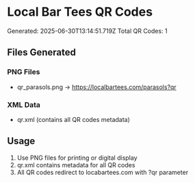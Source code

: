 # Local Bar Tees QR Codes

Generated: 2025-06-30T13:14:51.719Z
Total QR Codes: 1

## Files Generated

### PNG Files
- qr_parasols.png → https://localbartees.com/parasols?qr

### XML Data
- qr.xml (contains all QR codes metadata)

## Usage
1. Use PNG files for printing or digital display
2. qr.xml contains metadata for all QR codes
3. All QR codes redirect to locabartees.com with ?qr parameter
